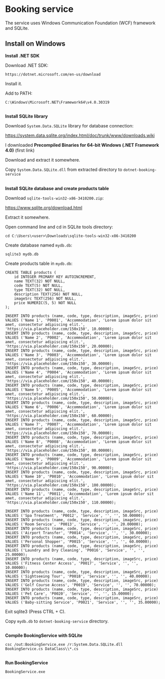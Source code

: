 # Booking service

The service uses Windows Communication Foundation (WCF) framework and SQLite.

## Install on Windows

**Install .NET SDK**

Download .NET SDK:

`https://dotnet.microsoft.com/en-us/download`

Install it.

Add to PATH:

`C:\Windows\Microsoft.NET\Framework64\v4.0.30319`

##

**Install SQLite library**

Download `System.Data.SQLite` library for database connection:

https://system.data.sqlite.org/index.html/doc/trunk/www/downloads.wiki

I downloaded **Precompiled Binaries for 64-bit Windows (.NET Framework 4.0)** (first link)

Download and extract it somewhere.

Copy `System.Data.SQLite.dll` from extracted directory to `dotnet-booking-service`

##

**Install SQLite database and create products table**

Download `sqlite-tools-win32-x86-3410200.zip`:

https://www.sqlite.org/download.html

Extract it somewhere.

Open command line and cd in SQLite tools directory:

`cd C:\Users\<user>\Downloads\sqlite-tools-win32-x86-3410200`

Create database named `mydb.db`:

`sqlite3 mydb.db`

Create products table in `mydb.db`:

```
CREATE TABLE products (
    id INTEGER PRIMARY KEY AUTOINCREMENT,
    name TEXT(32) NOT NULL,
    code TEXT(5) NOT NULL,
    type TEXT(32) NOT NULL,
    description TEXT(256) NOT NULL,
    imageSrc TEXT(256) NOT NULL,
    price NUMERIC(5, 5) NOT NULL
);

INSERT INTO products (name, code, type, description, imageSrc, price) VALUES ('Name 1', 'P0001', 'Accommodation', 'Lorem ipsum dolor sit amet, consectetur adipiscing elit.', 'https://via.placeholder.com/150x150', 10.00000);
INSERT INTO products (name, code, type, description, imageSrc, price) VALUES ('Name 2', 'P0002', 'Accommodation', 'Lorem ipsum dolor sit amet, consectetur adipiscing elit.', 'https://via.placeholder.com/150x150', 20.00000);
INSERT INTO products (name, code, type, description, imageSrc, price) VALUES ('Name 3', 'P0003', 'Accommodation', 'Lorem ipsum dolor sit amet, consectetur adipiscing elit.', 'https://via.placeholder.com/150x150', 30.00000);
INSERT INTO products (name, code, type, description, imageSrc, price) VALUES ('Name 4', 'P0004', 'Accommodation', 'Lorem ipsum dolor sit amet, consectetur adipiscing elit.', 'https://via.placeholder.com/150x150', 40.00000);
INSERT INTO products (name, code, type, description, imageSrc, price) VALUES ('Name 5', 'P0005', 'Accommodation', 'Lorem ipsum dolor sit amet, consectetur adipiscing elit.', 'https://via.placeholder.com/150x150', 50.00000);
INSERT INTO products (name, code, type, description, imageSrc, price) VALUES ('Name 6', 'P0006', 'Accommodation', 'Lorem ipsum dolor sit amet, consectetur adipiscing elit.', 'https://via.placeholder.com/150x150', 60.00000);
INSERT INTO products (name, code, type, description, imageSrc, price) VALUES ('Name 7', 'P0007', 'Accommodation', 'Lorem ipsum dolor sit amet, consectetur adipiscing elit.', 'https://via.placeholder.com/150x150', 70.00000);
INSERT INTO products (name, code, type, description, imageSrc, price) VALUES ('Name 8', 'P0008', 'Accommodation', 'Lorem ipsum dolor sit amet, consectetur adipiscing elit.', 'https://via.placeholder.com/150x150', 80.00000);
INSERT INTO products (name, code, type, description, imageSrc, price) VALUES ('Name 9', 'P0009', 'Accommodation', 'Lorem ipsum dolor sit amet, consectetur adipiscing elit.', 'https://via.placeholder.com/150x150', 90.00000);
INSERT INTO products (name, code, type, description, imageSrc, price) VALUES ('Name 10', 'P0010', 'Accommodation', 'Lorem ipsum dolor sit amet, consectetur adipiscing elit.', 'https://via.placeholder.com/150x150', 100.00000);
INSERT INTO products (name, code, type, description, imageSrc, price) VALUES ('Name 11', 'P0011', 'Accommodation', 'Lorem ipsum dolor sit amet, consectetur adipiscing elit.', 'https://via.placeholder.com/150x150', 110.00000);

INSERT INTO products (name, code, type, description, imageSrc, price) VALUES ('Spa Treatment', 'P0012', 'Service', '', '', 50.00000);
INSERT INTO products (name, code, type, description, imageSrc, price) VALUES ('Room Service', 'P0013', 'Service', '', '', 20.00000);
INSERT INTO products (name, code, type, description, imageSrc, price) VALUES ('Airport Transfer', 'P0014', 'Service', '', '', 30.00000);
INSERT INTO products (name, code, type, description, imageSrc, price) VALUES ('Personal Shopper', 'P0015', 'Service', '', '', 60.00000);
INSERT INTO products (name, code, type, description, imageSrc, price) VALUES ('Laundry and Dry Cleaning', 'P0016', 'Service', '', '', 25.00000);
INSERT INTO products (name, code, type, description, imageSrc, price) VALUES ('Fitness Center Access', 'P0017', 'Service', '', '', 10.00000);
INSERT INTO products (name, code, type, description, imageSrc, price) VALUES ('Sightseeing Tour', 'P0018', 'Service', '', '', 40.00000);
INSERT INTO products (name, code, type, description, imageSrc, price) VALUES ('Golf Course Access', 'P0019', 'Service', '', '', 70.00000);
INSERT INTO products (name, code, type, description, imageSrc, price) VALUES ('Pet Care', 'P0020', 'Service', '', '', 15.00000);
INSERT INTO products (name, code, type, description, imageSrc, price) VALUES ('Baby-sitting Service', 'P0021', 'Service', '', '', 35.00000);
```

Exit sqlite3 (Press CTRL + C).

Copy `mydb.db` to `dotnet-booking-service` directory.

##

**Compile BookingService with SQLite**

`csc /out:BookingService.exe /r:System.Data.SQLite.dll BookingService.cs DataClass\\*.cs`

##

**Run BookingService**

`BookingService.exe`
